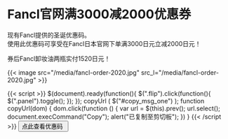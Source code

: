 # Fancl官网满3000减2000优惠券


现有Fancl提供的圣诞优惠码。  
使用此优惠码可享受在Fancl日本官网下单满3000日元立减2000日元！

券后Fancl卸妆油两瓶实付1520日元！

{{< image src="/media/fancl-order-2020.jpg" src_l="/media/fancl-order-2020.jpg" >}}

<script src="https://cdn.jsdelivr.net/npm/jquery/dist/jquery.min.js"></script>
{{< script >}}
$(document).ready(function(){
$(".flip").click(function(){
$(".panel").toggle();
});
});
 copyUrl ( $("#copy_msg_one") );
  function copyUrl(dom) {
        dom.click(function () {
            var url = $(this).prev();
            url.select();
            document.execCommand("Copy");
            alert("已复制至剪切板");
        })
    }
{{< /script >}}
<a href="https://h.accesstrade.net/sp/cc?rk=0100l0gs00kx0w" rel="nofollow" target="_blank"><button class="flip">点此查看优惠码 <img src="https://h.accesstrade.net/sp/rr?rk=0100l0gs00kx0w" width="1" height="1" border="0" alt="" /></button></a><br/>
<textarea class="panel" id="copy_msg_one" style="display:none;resize:none;" readonly>664-0382</textarea>
